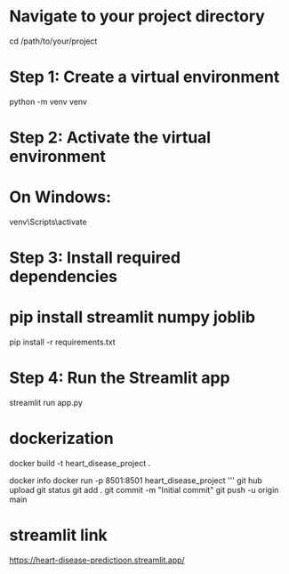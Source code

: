 # Navigate to your project directory
cd /path/to/your/project

# Step 1: Create a virtual environment
python -m venv venv

# Step 2: Activate the virtual environment
# On Windows:
venv\Scripts\activate

# Step 3: Install required dependencies
# pip install streamlit numpy joblib
pip install -r requirements.txt

# Step 4: Run the Streamlit app
streamlit run app.py

# dockerization
docker build -t heart_disease_project .

docker info
docker run -p 8501:8501 heart_disease_project
'''
git hub upload
git status
git add .
git commit -m "Initial commit"
git push -u origin main

# streamlit link
https://heart-disease-predictioon.streamlit.app/
